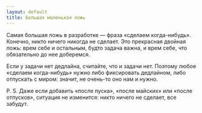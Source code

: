 ```yaml
---
layout: default
title: Большая маленькая ложь
---
```


Самая большая ложь в разработке — фраза «сделаем когда-нибудь». Конечно, никто ничего никогда не сделает. Это прекрасная двойная ложь: врем себе и остальным, будто задача важна, и врем себе, что обязательно до нее доберемся.

Если у задачи нет дедлайна, считайте, что и задачи нет. Поэтому любое «сделаем когда-нибудь» нужно либо фиксировать дедлайном, либо отпускать с миром: значит, не очень-то оно нам и нужно.

P. S. Даже если добавить «после пуска», «после майских» или «после отпусков», ситуация не изменится: никто ничего не сделает, все забудут.
